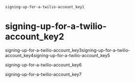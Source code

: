 ```ngMeta
signing-up-for-a-twilio-account_key1
```
# signing-up-for-a-twilio-account_key2
signing-up-for-a-twilio-account_key3signing-up-for-a-twilio-account_key4signing-up-for-a-twilio-account_key5

signing-up-for-a-twilio-account_key6

signing-up-for-a-twilio-account_key7

